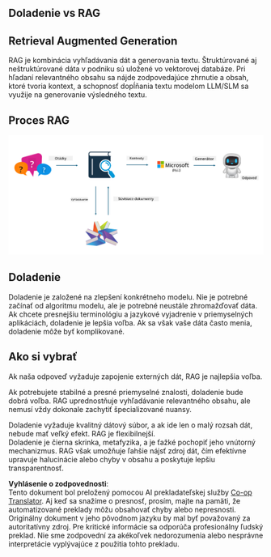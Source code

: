 <!--
CO_OP_TRANSLATOR_METADATA:
{
  "original_hash": "e4e010400c2918557b36bb932a14004c",
  "translation_date": "2025-07-17T09:31:21+00:00",
  "source_file": "md/03.FineTuning/FineTuning_vs_RAG.md",
  "language_code": "sk"
}
-->
## Doladenie vs RAG

## Retrieval Augmented Generation

RAG je kombinácia vyhľadávania dát a generovania textu. Štruktúrované aj neštruktúrované dáta v podniku sú uložené vo vektorovej databáze. Pri hľadaní relevantného obsahu sa nájde zodpovedajúce zhrnutie a obsah, ktoré tvoria kontext, a schopnosť dopĺňania textu modelom LLM/SLM sa využije na generovanie výsledného textu.

## Proces RAG
![FinetuningvsRAG](../../../../translated_images/rag.2014adc59e6f6007bafac13e800a6cbc3e297fbb9903efe20a93129bd13987e9.sk.png)

## Doladenie
Doladenie je založené na zlepšení konkrétneho modelu. Nie je potrebné začínať od algoritmu modelu, ale je potrebné neustále zhromažďovať dáta. Ak chcete presnejšiu terminológiu a jazykové vyjadrenie v priemyselných aplikáciách, doladenie je lepšia voľba. Ak sa však vaše dáta často menia, doladenie môže byť komplikované.

## Ako si vybrať
Ak naša odpoveď vyžaduje zapojenie externých dát, RAG je najlepšia voľba.

Ak potrebujete stabilné a presné priemyselné znalosti, doladenie bude dobrá voľba. RAG uprednostňuje vyhľadávanie relevantného obsahu, ale nemusí vždy dokonale zachytiť špecializované nuansy.

Doladenie vyžaduje kvalitný dátový súbor, a ak ide len o malý rozsah dát, nebude mať veľký efekt. RAG je flexibilnejší.  
Doladenie je čierna skrinka, metafyzika, a je ťažké pochopiť jeho vnútorný mechanizmus. RAG však umožňuje ľahšie nájsť zdroj dát, čím efektívne upravuje halucinácie alebo chyby v obsahu a poskytuje lepšiu transparentnosť.

**Vyhlásenie o zodpovednosti**:  
Tento dokument bol preložený pomocou AI prekladateľskej služby [Co-op Translator](https://github.com/Azure/co-op-translator). Aj keď sa snažíme o presnosť, prosím, majte na pamäti, že automatizované preklady môžu obsahovať chyby alebo nepresnosti. Originálny dokument v jeho pôvodnom jazyku by mal byť považovaný za autoritatívny zdroj. Pre kritické informácie sa odporúča profesionálny ľudský preklad. Nie sme zodpovední za akékoľvek nedorozumenia alebo nesprávne interpretácie vyplývajúce z použitia tohto prekladu.
